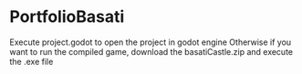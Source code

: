 # PortfolioBasati
Execute project.godot to open the project in godot engine
Otherwise if you want to run the compiled game, download the basatiCastle.zip and execute the .exe file
